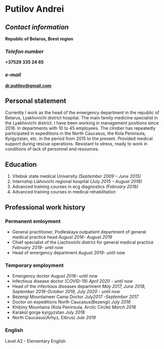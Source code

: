 # Putilov Andrei #

## *Contact information* ##
**Republic of Belarus, Brest region** 

### *Telefon number* ###
**+37529 335 24 65**
### *e-mail* ### 
**dr.putilov@gmail.com**
## Personal statement ##
Currently I work as the head of the emergency department in the republic of Belarus, Lyakhovichi
district hospital. The main family medicine specialist in the Lyakhovichi district. I have been working in
management positions since 2016. In departments with 10 to 45 employees.
The climber has repeatedly participated in expeditions in the North Caucasus, the Kola Peninsula,
Kyrgyzstan, etc. in the period from 2015 to the present. Provided medical support during rescue
operations.
Resistant to stress, ready to work in conditions of lack of personnel and resources.

## Education ##
1. Vitebsk state medical University
*(September 2009 – June 2015)*
 2. Internship Liahovichi regional hospital
*(July 2015 – August 2016)*
3. Advanced training courses in ecg diagnostics
*(February 2016)*
4. Advanced training courses in medical rehabilitation

## Professional work history ##
### Permanent emloyment ###
- General practitioner, Podleskaya outpatient department of general medical practice head
*August 2016- August 2019*
- Chief specialist of the Liachovichi district for general medical practice
*February 2019- until now*
- Head of emergency department
*August 2019- until now*
### Temporary employment ###
- Emergency doctor
*August 2016- until now*
- Infectious disease doctor (COVID-19)
*April 2020 - until now*
- Head of the infectious diseases department
*May 2017, June 2018, September 2019-October 2019, July 2020 - until now*
- Bezengi Mountaineer Camp Doctor
*July2017 -September 2017*
- Doctor on expeditions
North Caucasus(Bezengi)
*July 2016*
- Khibiny Mountains (Kola Peninsula, Arctic Circle)
*March 2018*
- Karakol gorge kyrgyzstan
*July 2018*
- North Caucasus(Arhyz, Elbrus)
*Jule 2019*
 
### English ###
Level A2 - Elementary English
